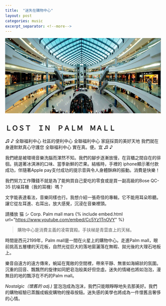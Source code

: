 ```yaml
---
title:  "迷失在購物中心"
layout: post
categories: music
excerpt_separator: <!--more-->
---
```

![](/assets/images/mall.jpg)

ＬＯＳＴ　ＩＮ　ＰＡＬＭ　ＭＡＬＬ<!--more-->
---
♫ ♪
全聯福利中心
社區的便利中心
全聯福利中心
家庭採買的美好天地
我們就在身邊默默真心守護您
全聯福利中心
實在真。便。宜
♫ ♪

我們總是被環境音樂洗腦而渾然不知。我們的腳步逐漸放慢，在貨櫃之間自在的徘徊。挑選著冰淇淋的口味、當季新鮮的芒果。結帳時，手裡的 iphone顯示著付款成功，伴隨著Apple pay支付成功的提示音與令人身體酥麻的振動。消費是快樂！

我們努力工作賺錢不就是為了能夠買自己愛吃的零食或是買一副高級的Bose QC-35 抗噪耳機（我的耳機）嗎？

文字能表達看法，音樂同樣也行。我想介紹一張奇怪的專輯，它不能用耳朵聆聽。讓它從左耳進、右耳出，放大感覺，沉浸在音樂裡頭。

請播放 猫 シ Corp. Palm mall mars
{% include embed.html url="https://www.youtube.com/embed/Cc5Yz1TnOVY" %}

>購物中心是消費主義的凌霄寶殿。手扶梯是青雲直上的天梯。

時間是西元2199年，Palm mall是一間在火星上的購物中心。走進Palm mall，眼前挑高五層樓的天花板，自然光從巨大的落地窗灑落在無暇、拋光後的大理石地板上。

樂音自遠方的遠方傳來，蜿延在寬敞的空間裡，帶來平靜、無害如海綿狀的氛圍。沉重的回音、飄飄然的旋律如同肥皂泡般美好但空虛。迷失的情緒也將如泡泡，漫無目的地的飄浮在不朽的Palm mall。

*Nostalgic（懷舊的 adj.)*
當泡泡成為泡沫，我們只能眼睜睜地失去那美好。我們的購物經驗已蒸餾成蝦皮購物的搜尋按鈕。迷失感的美學也將成為一件懷舊且奢侈的心情。